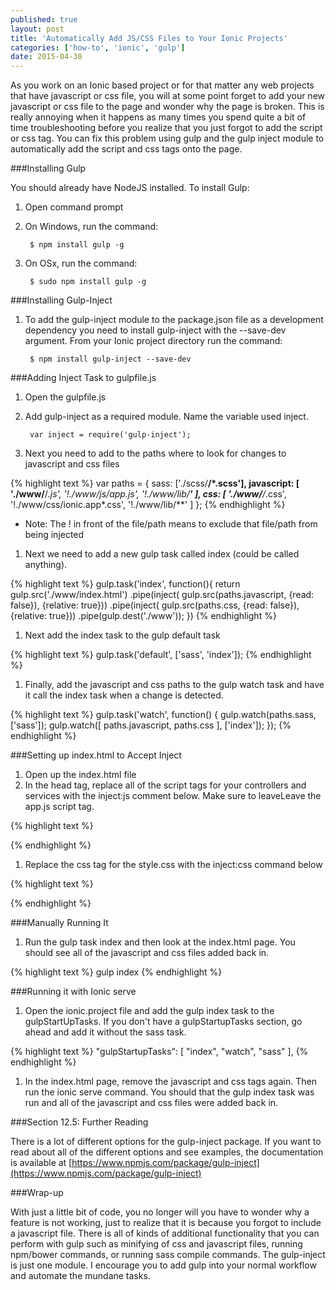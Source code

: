 ```yaml
---
published: true
layout: post
title: 'Automatically Add JS/CSS Files to Your Ionic Projects'
categories: ['how-to', 'ionic', 'gulp']
date: 2015-04-30
---
```


As you work on an Ionic based project or for that matter any web projects that have javascript or css file, you will at some point forget to add your new javascript or css file to the page and wonder why the page is broken.  This is really annoying when it happens as many times you spend quite a bit of time troubleshooting before you realize that you just forgot to add the script or css tag.  You can fix this problem using gulp and the gulp inject module to automatically add the script and css tags onto the page.

###Installing Gulp

You should already have NodeJS installed.  To install Gulp:

1. Open command prompt
1. On Windows, run the command:

        $ npm install gulp -g

1. On OSx, run the command:

        $ sudo npm install gulp -g


###Installing Gulp-Inject

1. To add the gulp-inject module to the package.json file as a development dependency  you need to install gulp-inject with the --save-dev argument.  From your Ionic project directory run the command:

        $ npm install gulp-inject --save-dev

###Adding Inject Task to gulpfile.js

1. Open the gulpfile.js
1. Add gulp-inject as a required module.  Name the variable used inject.

        var inject = require('gulp-inject');

1. Next you need to add to the paths where to look for changes to javascript and css files

{% highlight  text %}
        var paths = {
          sass: ['./scss/**/*.scss'],
          javascript: [
            './www/**/*.js',
            '!./www/js/app.js',
            '!./www/lib/**'
          ],
          css: [
            './www/**/*.css',
            '!./www/css/ionic.app*.css',
            '!./www/lib/**'
          ]
        };
{% endhighlight  %}

* Note: The ! in front of the file/path means to exclude that file/path from being injected

1. Next we need to add a new gulp task called index (could be called anything).

{% highlight  text %}
gulp.task('index', function(){
    return gulp.src('./www/index.html')
        .pipe(inject(
            gulp.src(paths.javascript,
                {read: false}), {relative: true}))
        .pipe(inject(
            gulp.src(paths.css,
               {read: false}), {relative: true}))
        .pipe(gulp.dest('./www'));
})
{% endhighlight  %}

1. Next add the index task to the gulp default task

{% highlight  text %}
gulp.task('default', ['sass', 'index']);
{% endhighlight  %}

1. Finally, add the javascript and css paths to the gulp watch task and have it call the index task when a change is detected.

{% highlight  text %}
gulp.task('watch', function() {
  gulp.watch(paths.sass, ['sass']);
  gulp.watch([
    paths.javascript,
    paths.css
  ], ['index']);
});
{% endhighlight  %}


###Setting up index.html to Accept Inject

1. Open up the index.html file
1. In the head tag, replace all of the script tags for your controllers and services with the inject:js comment below.  Make sure to leaveLeave the app.js script tag.

{% highlight  text %}
<!-- inject:js -->
<!-- endinject -->
{% endhighlight  %}


1. Replace the css tag for the style.css with the inject:css command below

{% highlight  text %}
<!-- inject:css -->
<!-- endinject -->
{% endhighlight  %}


###Manually Running It

1. Run the gulp task index and then look at the index.html page.  You should see all of the javascript and css files added back in.

{% highlight  text %}
gulp index
{% endhighlight  %}

###Running it with Ionic serve

1. Open the ionic.project file and add the gulp index task to the gulpStartUpTasks.  If you don't have a gulpStartupTasks section, go ahead and add it without the sass task.

{% highlight  text %}
 "gulpStartupTasks": [
    "index",
    "watch",
    "sass"
  ],
{% endhighlight  %}

1. In the index.html page, remove the javascript and css tags again.  Then run the ionic serve command.  You should that the gulp index task was run and all of the javascript and css files were added back in.

###Section 12.5: Further Reading

There is a lot of different options for the gulp-inject package.  If you want to read about all of the different options and see examples, the documentation is available at [https://www.npmjs.com/package/gulp-inject](https://www.npmjs.com/package/gulp-inject)

###Wrap-up

With just a little bit of code, you no longer will you have to wonder why a feature is not working, just to realize that it is because you forgot to include a javascript file.  There is all of kinds of additional functionality that you can perform with gulp such as minifying of css and javascript files, running npm/bower commands, or running sass compile commands.  The gulp-inject is just one module.  I encourage you to add gulp into your normal workflow and automate the mundane tasks.
